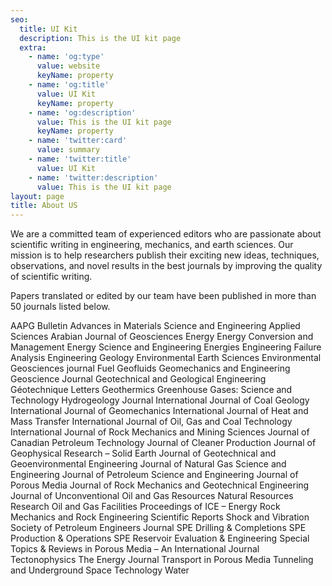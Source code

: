 ```yaml
---
seo:
  title: UI Kit
  description: This is the UI kit page
  extra:
    - name: 'og:type'
      value: website
      keyName: property
    - name: 'og:title'
      value: UI Kit
      keyName: property
    - name: 'og:description'
      value: This is the UI kit page
      keyName: property
    - name: 'twitter:card'
      value: summary
    - name: 'twitter:title'
      value: UI Kit
    - name: 'twitter:description'
      value: This is the UI kit page
layout: page
title: About US
---
```

We are a committed team of experienced editors who are passionate about scientific writing in engineering, mechanics, and earth sciences. Our mission is to help researchers publish their exciting new ideas, techniques, observations, and novel results in the best journals by improving the quality of scientific writing.

Papers translated or edited by our team have been published in more than 50 journals listed below.

AAPG Bulletin
Advances in Materials Science and Engineering
Applied Sciences
Arabian Journal of Geosciences
Energy
Energy Conversion and Management
Energy Science and Engineering
Energies
Engineering Failure Analysis
Engineering Geology
Environmental Earth Sciences
Environmental Geosciences journal
Fuel
Geofluids
Geomechanics and Engineering
Geoscience Journal
Geotechnical and Geological Engineering
Géotechnique Letters
Geothermics
Greenhouse Gases: Science and Technology
Hydrogeology Journal
International Journal of Coal Geology
International Journal of Geomechanics
International Journal of Heat and Mass Transfer
International Journal of Oil, Gas and Coal Technology
International Journal of Rock Mechanics and Mining Sciences
Journal of Canadian Petroleum Technology
Journal of Cleaner Production
Journal of Geophysical Research – Solid Earth
Journal of Geotechnical and Geoenvironmental Engineering
Journal of Natural Gas Science and Engineering
Journal of Petroleum Science and Engineering
Journal of Porous Media
Journal of Rock Mechanics and Geotechnical Engineering
Journal of Unconventional Oil and Gas Resources
Natural Resources Research
Oil and Gas Facilities
Proceedings of ICE – Energy
Rock Mechanics and Rock Engineering
Scientific Reports
Shock and Vibration
Society of Petroleum Engineers Journal
SPE Drilling & Completions
SPE Production & Operations
SPE Reservoir Evaluation & Engineering
Special Topics & Reviews in Porous Media – An International Journal
Tectonophysics
The Energy Journal
Transport in Porous Media
Tunneling and Underground Space Technology
Water
